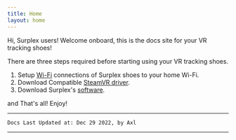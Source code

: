 ```yaml
---
title: Home
layout: home
---
```


Hi, Surplex users! Welcome onboard, this is the docs site for your VR tracking shoes!

There are three steps required before starting using your VR tracking shoes.

1. Setup [Wi-Fi] connections of Surplex shoes to your home Wi-Fi.
2. Download Compatible [SteamVR driver].
3. Download Surplex's [software].

and That's all! Enjoy!

----

`Docs Last Updated at: Dec 29 2022, by Axl`

----
[Wi-Fi]: /wifi.html
[SteamVR driver]: https://just-the-docs.github.io/just-the-docs/
[software]: https://just-the-docs.github.io/just-the-docs/
